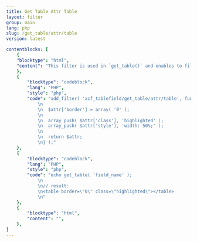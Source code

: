 ```yaml
---
title: Get Table Attr Table
layout: filter
group: main
lang: php
slug: /get_table/attr/table
version: latest

contentblocks: [
	{
	"blocktype": "html",
	"content": "This filter is used in `get_table()` and enables to filter/add/remove attributes and their values of the `<table>` element."
	},
	{
		"blocktype": "codeblock",
		"lang": "PHP",
		"style": "php",
		"code": "add_filter( 'acf_tablefield/get_table/attr/table', function( $attr, $data ) {
			\n
			\n	$attr['border'] = array( '0' );
			\n
			\n	array_push( $attr['class'], 'highlighted' );
			\n	array_push( $attr['style'], 'width: 50%;' );
			\n
			\n	return $attr;
			\n} );"
	},
	{
		"blocktype": "codeblock",
		"lang": "PHP",
		"style": "php",
		"code": "echo get_table( 'field_name' );
			\n
			\n// result:
			\n<table border=\"0\" class=\"highlighted\"></table>
			\n"
	},
	{
		"blocktype": "html",
		"content": "",
	},
]
---
```

